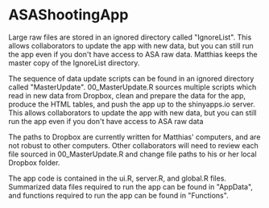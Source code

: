 # ASAShootingApp

Large raw files are stored in an ignored directory called "IgnoreList". This allows collaborators to update the app with new data, but you can still run the app even if you don't have access to ASA raw data. Matthias keeps the master copy of the IgnoreList directory.

The sequence of data update scripts can be found in an ignored directory called "MasterUpdate". 00_MasterUpdate.R sources multiple scripts which read in new data from Dropbox, clean and prepare the data for the app, produce the HTML tables, and push the app up to the shinyapps.io server. This allows collaborators to update the app with new data, but you can still run the app even if you don't have access to ASA raw data

The paths to Dropbox are currently written for Matthias' computers, and are not robust to other computers. Other collaborators will need to review each file sourced in 00_MasterUpdate.R and change file paths to his or her local Dropbox folder. 

The app code is contained in the ui.R, server.R, and global.R files. Summarized data files required to run the app can be found in "AppData", and functions required to run the app can be found in "Functions".
